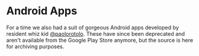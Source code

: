 # Android Apps
For a time we also had a suit of gorgeous Android apps developed by resident whiz kid [@paolorotolo](https://github.com/paolorotolo). These have since been deprecated and aren't available from the Google Play Store anymore, but the source is here for archiving purposes.
